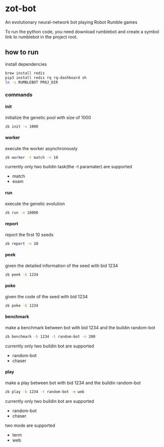 # zot-bot

An evolutionary neural-network bot playing Robot Rumble games

To run the python code, you need download rumblebot and create a symbol link to rumblebot in the project root.

## how to run

install dependencies

```bash
brew install redis
pip3 install redis rq rq-dashboard sh
ln -s RUMBLEBOT PROJ_DIR
```

### commands

#### init 
initialize the genetic pool with size of 1000

```bash
zb init -n 1000
```

#### worker 
execute the worker asynchronously

```bash
zb worker -t match -n 10
```

currently only two buildin task(the -t paramater) are supported
* match
* exam

#### run 
execute the genetic evolution

```bash
zb run -n 10000
```

#### report 
report the first 10 seeds

```bash
zb report -n 10
```

#### peek 
given the detailed information of the seed with bid 1234

```bash
zb peek -b 1234
```

#### poke 
given the code of the seed with bid 1234

```bash
zb poke -b 1234
```

#### benchmark 
make a benchmark between bot with bid 1234 and the buildin random-bot

```bash
zb benchmark -b 1234 -t random-bot -n 200
```

currently only two buildin bot are supported
* random-bot
* chaser

#### play 
make a play between bot with bid 1234 and the buildin random-bot

```bash
zb play -b 1234 -t random-bot -m web
```

currently only two buildin bot are supported
* random-bot
* chaser

two mode are supported
* term
* web
